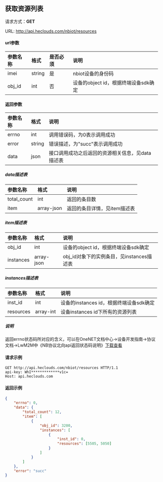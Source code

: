 ﻿获取资源列表
---
请求方式：**GET**

URL: http://api.heclouds.com/nbiot/resources


#### url参数
参数名称 | 格式 | 是否必须 | 说明
:- | :- | :- | :- 
imei | string | 是 | nbiot设备的身份码
obj_id | int | 否 | 设备的object id，根据终端设备sdk确定

#### 返回参数
参数名称 | 格式 | 说明
:- | :- | :- 
errno | int | 调用错误码，为0表示调用成功
error | string | 错误描述，为"succ"表示调用成功
data | json | 接口调用成功之后返回的资源相关信息，见data描述表

##### data描述表
参数名称 | 格式 | 说明
:- | :- | :- 
total_count | int | 返回的条目数
item | array-json | 返回的条目详情，见item描述表

##### item描述表
参数名称 | 格式 | 说明
:- | :- | :- 
obj_id | int | 设备的object id，根据终端设备sdk确定
instances | array-json | obj_id对象下的实例条目，见instances描述表

##### instances描述表
参数名称 | 格式 | 说明
:- | :- | :- 
inst_id | int | 设备的instances id，根据终端设备sdk确定
resources | array-int | 设备instances id下所有的资源列表

##### 说明

返回errno状态码所对应的含义，可以在OneNET文档中心->设备开发指南->协议文档->LwM2M中《NB协议北向api返回状态码说明》[下载查看](/book/device-develop/multpro/sdk-doc-tool/doc.md)


#### 请求示例
```text
GET http://api.heclouds.com/nbiot/resources HTTP/1.1
api-key: WhI*************v1c=
Host: api.heclouds.com

```
#### 返回示例
```json
{
	"errno": 0,
	"data": {
		"total_count": 12,
		"item": [
			{
				"obj_id": 3200,
				"instances": [
					{
						"inst_id": 0,
						"resources": [5505, 5050]
					}
				]
			}
		]
	},
	"error": "succ"
}
```
